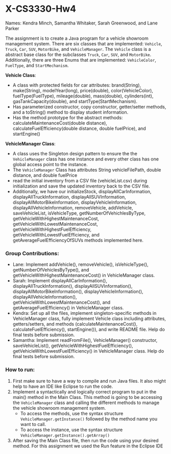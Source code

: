 # X-CS3330-Hw4
Names: Kendra Minch, Samantha Whitaker, Sarah Greenwood, and Lane Parker

The assignment is to create a Java program for a vehicle showroom management system. There are six classes that are implemented: `Vehicle`, `Truck`, `Car`, `SUV`, `MotorBike`, and `VehicleManager`. The `Vehicle` class is a abstract base class for the subclasses `Truck`, `Car`, `SUV`, and `MotorBike`. Additionally, there are three Enums that are implemented: `VehicleColor`, `FuelType`, and `StartMechanism`.

**Vehicle Class**: 
   - A class with protected fields for car attributes: brand(String), make(String), modelYear(long), price(double), color(VehicleColor), fuelType(FuelType), mileage(double), mass(double), cylinders(int), gasTankCapacity(double), and startType(StartMechanism).
   - Has parameterized constructor, copy constructor, getter/setter methods, and a toString() method to display student information.
   - Has the method prototype for the abstract methods: calculateMaintenanceCost(double distance), calculateFuelEfficiency(double distance, double fuelPrice), and startEngine()

  **VehicleManager Class**: 
   - A class uses the Singleton design pattern to ensure the the `VehicleManager` class has one instance and every other class has one global access point to the instance.
   - The `VehicleManager` Class has attributes String vehicleFilePath, double distance, and double fuelPrice
   - read the initial inventory from a CSV file (vehicleList.csv) during initialization and save the updated inventory back to the CSV file.
   - Additionally, we have our initializeStock, displayAllCarInformation, displayAllTruckInformation, displayAllSUVInformation, displayAllMotorBikeInformation, displayVehicleInformation, displayAllVehicleInformation, removeVehicle, addVehicle, saveVehicleList, isVehicleType, getNumberOfVehichlesByType, getVehicleWithHighestMaintenanceCost, getVehicleWithLowestMaintenanceCost, getVehicleWithHighestFuelEfficiency, getVehicleWithLowestFuelEfficiency, and getAverageFuelEfficiencyOfSUVs methods implemented here.

### Group Contributions:
- Lane: Implement addVehicle(), removeVehicle(), isVehicleType(), getNumberOfVehiclesByType(), and getVehicleWithHighestMaintenanceCost() in VehicleManager class.
- Sarah: Implement displayAllCarInformation(), displayAllTruckInformation(), displayAllSUVInformation(), displayAllMotorBikeInformation(), displayVehicleInformation(), displayAllVehicleInformation(), getVehicleWithLowestMaintenanceCost(), and getAverageFuelEfficiency() in VehicleManager class.
- Kendra: Set up all the files, implement singleton-specific methods in VehicleManager class, fully implement Vehicle class including attributes, getters/setters, and methods (calculateMaintenanceCost(), calculateFuelEfficiency(), startEngine()), and write README file. Help do final tests before submission.
- Samantha: Implement readFromFile(), VehicleManager() constructor, saveVehicleList(), getVehicleWithHighestFuelEfficiency(), getVehicleWithLowestFuelEfficiency() in VehicleManager class. Help do final tests before submission.

### How to run:
1. First make sure to have a way to compile and run Java files. It also might help to have an IDE like Eclipse to run the code.
2. Implement a syntactically and logically correct program to put in the main() method in the Main Class. This method is going to be accessing the `VehicleManager` class and calling the different methods to manage the vehicle showroom management system.
   - To access the methods, use the syntax structure `VehicleManager.getInstance()` followed by the method name you want to call.
   - To access the instance, use the syntax structure `VehicleManager.getInstance().getArray()`
4. After saving the Main Class file, then run the code using your desired method. For this assignment we used the Run feature in the Eclipse IDE

